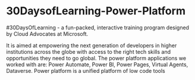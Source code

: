 # 30DaysofLearning-Power-Platform

#30DaysOfLearning - a fun-packed, interactive training program designed by Cloud Advocates at Microsoft.

It is aimed at empowering the next generation of developers in higher institutions across the globe with access to the right tech skills and opportunities they need to go global.
The power platform applications we worked with are: Power Automate, Power BI, Power Pages, Virtual Agents, Dataverse.
Power platform is a unified platform of low code tools

